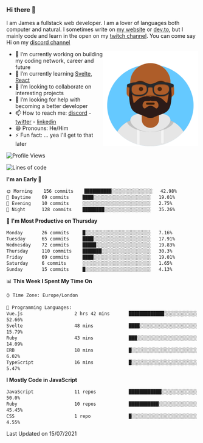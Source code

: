 ### Hi there 👋

I am James a fullstack web developer. I am a lover of languages both computer and natural. I sometimes write on [my website](https://jdhall.dev) or [dev.to](https://dev.to/zefur), but I mainly code and learn in the open on my [twitch channel](https://www.twitch.com/jozuhito). You can come say Hi on my [discord channel](https://discord.gg/sWEHvsBw)



<img align="right" height="250" width="250"  src="/assets/avataaars.png" />

  

- 🔭 I’m currently working on building my coding network, career and future
- 🌱 I’m currently learning [Svelte](https://svelte.dev), [React](https://reactjs.org)
- 👯 I’m looking to collaborate on interesting projects
- 🤔 I’m looking for help with becoming a better developer
- 📫 How to reach me: [discord](https://discord.gg/sWEHvsBw)
                      - [twitter](twitter.com/zefur)
                      - [linkedin](https://linkedin.com/in/j-d-hall)
- 😄 Pronouns: He/Him
- ⚡ Fun fact: ... yea I'll get to that later

 
<!-- BLOG-POST-LIST:START -->

<!-- BLOG-POST-LIST:END -->

<!--START_SECTION:waka-->
![Profile Views](http://img.shields.io/badge/Profile%20Views-1-blue)

![Lines of code](https://img.shields.io/badge/From%20Hello%20World%20I%27ve%20Written-100179%20lines%20of%20code-blue)

**I'm an Early 🐤** 

```text
🌞 Morning    156 commits    ██████████░░░░░░░░░░░░░░░   42.98% 
🌆 Daytime    69 commits     ████░░░░░░░░░░░░░░░░░░░░░   19.01% 
🌃 Evening    10 commits     ░░░░░░░░░░░░░░░░░░░░░░░░░   2.75% 
🌙 Night      128 commits    ████████░░░░░░░░░░░░░░░░░   35.26%

```
📅 **I'm Most Productive on Thursday** 

```text
Monday       26 commits     █░░░░░░░░░░░░░░░░░░░░░░░░   7.16% 
Tuesday      65 commits     ████░░░░░░░░░░░░░░░░░░░░░   17.91% 
Wednesday    72 commits     █████░░░░░░░░░░░░░░░░░░░░   19.83% 
Thursday     110 commits    ███████░░░░░░░░░░░░░░░░░░   30.3% 
Friday       69 commits     ████░░░░░░░░░░░░░░░░░░░░░   19.01% 
Saturday     6 commits      ░░░░░░░░░░░░░░░░░░░░░░░░░   1.65% 
Sunday       15 commits     █░░░░░░░░░░░░░░░░░░░░░░░░   4.13%

```


📊 **This Week I Spent My Time On** 

```text
⌚︎ Time Zone: Europe/London

💬 Programming Languages: 
Vue.js                   2 hrs 42 mins       █████████████░░░░░░░░░░░░   52.66% 
Svelte                   48 mins             ████░░░░░░░░░░░░░░░░░░░░░   15.79% 
Ruby                     43 mins             ███░░░░░░░░░░░░░░░░░░░░░░   14.09% 
ERB                      18 mins             █░░░░░░░░░░░░░░░░░░░░░░░░   6.02% 
TypeScript               16 mins             █░░░░░░░░░░░░░░░░░░░░░░░░   5.47%

```

**I Mostly Code in JavaScript** 

```text
JavaScript               11 repos            ████████████░░░░░░░░░░░░░   50.0% 
Ruby                     10 repos            ███████████░░░░░░░░░░░░░░   45.45% 
CSS                      1 repo              █░░░░░░░░░░░░░░░░░░░░░░░░   4.55%

```



 Last Updated on 15/07/2021
<!--END_SECTION:waka-->
